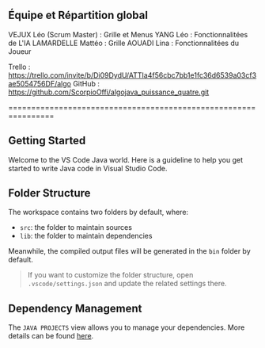 ## Équipe et Répartition global

VEJUX Léo (Scrum Master) : Grille et Menus
YANG Léo : Fonctionnalitées de L'IA
LAMARDELLE Mattéo : Grille
AOUADI Lina : Fonctionnalitées du Joueur

Trello : https://trello.com/invite/b/Di09DydU/ATTIa4f56cbc7bb1e1fc36d6539a03cf3ae5054756DF/algo
GitHub : https://github.com/ScorpioOffi/algojava_puissance_quatre.git

================================================================

## Getting Started

Welcome to the VS Code Java world. Here is a guideline to help you get started to write Java code in Visual Studio Code.

## Folder Structure

The workspace contains two folders by default, where:

- `src`: the folder to maintain sources
- `lib`: the folder to maintain dependencies

Meanwhile, the compiled output files will be generated in the `bin` folder by default.

> If you want to customize the folder structure, open `.vscode/settings.json` and update the related settings there.

## Dependency Management

The `JAVA PROJECTS` view allows you to manage your dependencies. More details can be found [here](https://github.com/microsoft/vscode-java-dependency#manage-dependencies).
